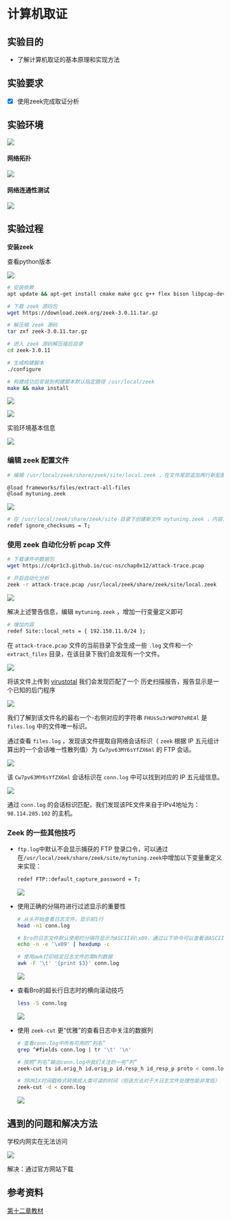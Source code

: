 # 计算机取证

## 实验目的

- 了解计算机取证的基本原理和实现方法

## 实验要求

- [x] 使用zeek完成取证分析

## 实验环境

![](./img/ifconfig.PNG)

#### **网络拓扑**

![](./img/网络拓扑.PNG)

#### **网络连通性测试**



![](./img/网络连通性.PNG)

## 实验过程

**安装zeek**

查看python版本

![](./img/查看python版本.PNG)

```bash
# 安装依赖
apt update && apt-get install cmake make gcc g++ flex bison libpcap-dev libssl-dev python-dev swig zlib1g-dev python-ipaddress

# 下载 zeek 源码包
wget https://download.zeek.org/zeek-3.0.11.tar.gz

# 解压缩 zeek 源码
tar zxf zeek-3.0.11.tar.gz

# 进入 zeek 源码解压缩后目录
cd zeek-3.0.11

# 生成构建脚本
./configure

# 构建成功后安装到构建脚本默认指定路径 /usr/local/zeek
make && make install
```

![](./img/wget.PNG)



![](./img/安装完成.PNG)



实验环境基本信息

![](./img/环境基本信息.PNG)



### 编辑 zeek 配置文件

```bash
# 编辑 /usr/local/zeek/share/zeek/site/local.zeek ，在文件尾部追加两行新配置代码

@load frameworks/files/extract-all-files
@load mytuning.zeek
```





![](./img/尾部追加信息.PNG)



```bash
# 在 /usr/local/zeek/share/zeek/site 目录下创建新文件 mytuning.zeek ，内容为：
redef ignore_checksums = T;
```



###  使用 zeek 自动化分析 pcap 文件

```bash
# 下载课件中数据包
wget https://c4pr1c3.github.io/cuc-ns/chap0x12/attack-trace.pcap

# 开启自动化分析
zeek -r attack-trace.pcap /usr/local/zeek/share/zeek/site/local.zeek
```

![](./img/出现告警信息.PNG)



解决上述警告信息，编辑 `mytuning.zeek` ，增加一行变量定义即可

```bash
# 增加内容
redef Site::local_nets = { 192.150.11.0/24 };
```

在 `attack-trace.pcap` 文件的当前目录下会生成一些 `.log` 文件和一个 `extract_files` 目录，在该目录下我们会发现有一个文件。

![](./img/extract文件.PNG)

将该文件上传到 [virustotal](https://virustotal.com/) 我们会发现匹配了一个 历史扫描报告，报告显示是一个已知的后门程序

![](./img/后门程序.PNG)



我们了解到该文件名的最右一个-右侧对应的字符串 `FHUsSu3rWdP07eRE4l` 是 `files.log` 中的文件唯一标识。

通过查看 `files.log` ，发现该文件提取自网络会话标识（ `zeek` 根据 IP 五元组计算出的一个会话唯一性散列值）为 `Cw7pv63MY6sYfZX6ml` 的 FTP 会话。



![](./img/fileslog.PNG)

该 `Cw7pv63MY6sYfZX6ml` 会话标识在 `conn.log` 中可以找到对应的 IP 五元组信息。

![](./img/connlog.PNG)

通过 `conn.log` 的会话标识匹配，我们发现该PE文件来自于IPv4地址为：`98.114.205.102` 的主机。

### Zeek 的一些其他技巧

- `ftp.log`中默认不会显示捕获的 FTP 登录口令，可以通过在`/usr/local/zeek/share/zeek/site/mytuning.zeek`中增加以下变量重定义来实现：
  
  ```bash
  redef FTP::default_capture_password = T;
  ```
  
  ![](./img/ftp.PNG)

- 使用正确的分隔符进行过滤显示的重要性

  ```bash
  # 从头开始查看日志文件，显示前1行
  head -n1 conn.log
  
  # Bro的日志文件默认使用的分隔符显示为ASCII码\x09，通过以下命令可以查看该ASCII码对应的“可打印字符”
  echo -n -e '\x09' | hexdump -c
  
  # 使用awk打印给定日志文件的第N列数据
  awk -F '\t' '{print $3}' conn.log
  ```

  ![](./img/正确的分隔符进行过滤.PNG)

- 查看Bro的超长行日志时的横向滚动技巧

  ```bash
  less -S conn.log
  ```

  ![](./img/横向滚动.PNG)

- 使用 `zeek-cut` 更“优雅”的查看日志中关注的数据列

  ```bash
  # 查看conn.log中所有可用的“列名”
  grep ^#fields conn.log | tr '\t' '\n'
  
  # 按照“列名”输出conn.log中我们关注的一些“列”
  zeek-cut ts id.orig_h id.orig_p id.resp_h id_resp_p proto < conn.log
  
  # 将UNIX时间戳格式转换成人类可读的时间（但该方法对于大日志文件处理性能非常低）
  zeek-cut -d < conn.log
  ```

  ![](./img/查看日志中关注的数据列.PNG)



## 遇到的问题和解决方法

学校内网实在无法访问

![](./img/连不上.PNG)

解决：通过官方网站下载

## 参考资料

[第十二章教材](https://c4pr1c3.github.io/cuc-ns/chap0x12/exp.html)
